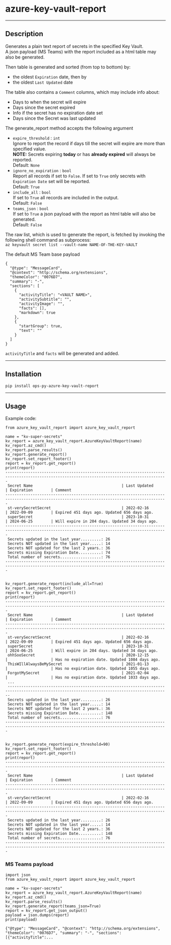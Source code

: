 # azure-key-vault-report

---

## Description
Generates a plain text report of secrets in the specified Key Vault.   
A json payload (MS Teams) with the report included as a html table may also be generated.   

Then table is generated and sorted (from top to bottom) by:   
- the oldest `Expiration` date, then by
- the oldest `Last Updated` date

The table also contains a `Comment` columns, which may include info about:
- Days to when the secret will expire
- Days since the secret expired
- Info if the secret has no expiration date set
- Days since the Secret was last updated

The generate_report method accepts the following argument
- `expire_threshold` : `int`  
Ignore to report the record if days till the secret will expire are more than specified value.  
**NOTE:** Secrets expiring **today** or has **already expired** will always be reported.  
Default: `None`
- `ignore_no_expiration` : `bool`  
Report all records if set to `False`. If set to `True` only secrets with `Expiration Date` set will be reported.  
Default: `True`
- `include_all` : `bool`  
If set to `True` all records are included in the output.  
Default: `False`   
- `teams_json` : `bool`  
  If set to `True` a json payload with the report as html table will also be generated.    
  Default: `False`   

The raw list, which is used to generate the report, is fetched by invoking the following shell command as subprocess:  
`az keyvault secret list --vault-name NAME-OF-THE-KEY-VAULT`

The default MS Team base payload   
```
{
  "@type": "MessageCard",
  "@context": "http://schema.org/extensions",
  "themeColor": "0076D7",
  "summary": "-",
  "sections": [
    {
      "activityTitle": "<VAULT NAME>",
      "activitySubtitle": "",
      "activityImage": "",
      "facts": [],
      "markdown": true
    },
    {
      "startGroup": true,
      "text": ""
    }
  ]
}
```   
`activityTitle` and `facts` will be generated and added. 


---

## Installation
`pip install ops-py-azure-key-vault-report`

---

## Usage

Example code:
```
from azure_key_vault_report import azure_key_vault_report

name = "kv-super-secrets"
kv_report = azure_key_vault_report.AzureKeyVaultReport(name)
kv_report.az_cmd()
kv_report.parse_results()
kv_report.generate_report()
kv_report.set_report_footer()
report = kv_report.get_report()
print(report)
---------------------------------------------------------------------------------------------------------------------------------------------
 Secret Name                                       | Last Updated      | Expiration        | Comment
---------------------------------------------------------------------------------------------------------------------------------------------
 st-verySecretSecret                               | 2022-02-16        | 2022-09-09        | Expired 451 days ago. Updated 656 days ago.
 superSecret                                       | 2023-10-31        | 2024-06-25        | Will expire in 204 days. Updated 34 days ago.
---------------------------------------------------------------------------------------------------------------------------------------------
 Secrets updated in the last year.........: 26
 Secrets NOT updated in the last year.....: 14
 Secrets NOT updated for the last 2 years.: 36
 Secrets missing Expiration Date..........: 74
 Total number of secrets..................: 76
---------------------------------------------------------------------------------------------------------------------------------------------


kv_report.generate_report(include_all=True)
kv_report.set_report_footer()
report = kv_report.get_report()
print(report)
---------------------------------------------------------------------------------------------------------------------------------------------
 Secret Name                                       | Last Updated      | Expiration        | Comment
---------------------------------------------------------------------------------------------------------------------------------------------
 st-verySecretSecret                               | 2022-02-16        | 2022-09-09        | Expired 451 days ago. Updated 656 days ago.
 superSecret                                       | 2023-10-31        | 2024-06-25        | Will expire in 204 days. Updated 34 days ago.
 ohhSooSecret                                      | 2020-12-15        |                   | Has no expiration date. Updated 1084 days ago.
 ThisWIllAlwaysBeMySecret                          | 2021-01-13        |                   | Has no expiration date. Updated 1055 days ago.
 ForgotMySecret                                    | 2021-02-04        |                   | Has no expiration date. Updated 1033 days ago.
 ...
 ---------------------------------------------------------------------------------------------------------------------------------------------
 Secrets updated in the last year.........: 26
 Secrets NOT updated in the last year.....: 14
 Secrets NOT updated for the last 2 years.: 36
 Secrets missing Expiration Date..........: 148
 Total number of secrets..................: 76
---------------------------------------------------------------------------------------------------------------------------------------------


kv_report.generate_report(expire_threshold=90)
kv_report.set_report_footer()
report = kv_report.get_report()
print(report)
---------------------------------------------------------------------------------------------------------------------------------------------
 Secret Name                                       | Last Updated      | Expiration        | Comment
---------------------------------------------------------------------------------------------------------------------------------------------
 st-verySecretSecret                               | 2022-02-16        | 2022-09-09        | Expired 451 days ago. Updated 656 days ago.
---------------------------------------------------------------------------------------------------------------------------------------------
 Secrets updated in the last year.........: 26
 Secrets NOT updated in the last year.....: 14
 Secrets NOT updated for the last 2 years.: 36
 Secrets missing Expiration Date..........: 148
 Total number of secrets..................: 76
---------------------------------------------------------------------------------------------------------------------------------------------
```

### MS Teams payload
```
import json
from azure_key_vault_report import azure_key_vault_report

name = "kv-super-secrets"
kv_report = azure_key_vault_report.AzureKeyVaultReport(name)
kv_report.az_cmd()
kv_report.parse_results()
kv_report.generate_report(teams_json=True)
report = kv_report.get_json_output()
payload = json.dumps(report)
print(payload)

{"@type": "MessageCard", "@context": "http://schema.org/extensions", "themeColor": "0076D7", "summary": "-", "sections": [{"activityTitle":...
```
